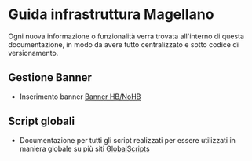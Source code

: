 
# Guida infrastruttura Magellano

Ogni nuova informazione o funzionalità verra trovata all'interno di questa documentazione, in modo da avere tutto centralizzato e sotto codice di versionamento.


## Gestione Banner 

- Inserimento banner [Banner HB/NoHB](banner.md)

## Script globali

- Documentazione per tutti gli script realizzati per essere utilizzati in maniera globale su più siti [GlobalScripts](globalScripts.md)
